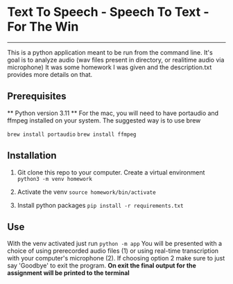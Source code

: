 # Text To Speech - Speech To Text - For The Win
---
This is a python application meant to be run from the command line.  It's goal is to analyze audio (wav files present in directory, or realitime audio via microphone)
It was some homework I was given and the description.txt provides more details on that.

## Prerequisites
** Python version 3.11 **
For the mac, you will need to have portaudio and ffmpeg installed on your system.
The suggested way is to use brew

`brew install portaudio`
`brew install ffmpeg`

## Installation
1. Git clone this repo to your computer.  Create a virtual environment `python3 -m venv homework`

2. Activate the venv `source homework/bin/activate`

3. Install python packages `pip install -r requirements.txt`

## Use
With the venv activated just run `python -m app`
You will be presented with a choice of using prerecorded audio files (1) or using real-time transcription with your computer's microphone (2).  If choosing option 2 make sure to just say 'Goodbye' to exit the program.
**On exit the final output for the assignment will be printed to the terminal**
